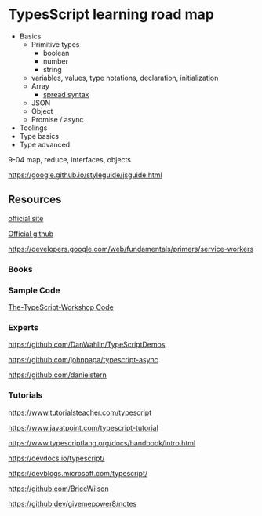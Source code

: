 # TypesScript learning road map

- Basics
  - Primitive types
    - boolean
    - number
    - string
  - variables, values, type notations, declaration, initialization
  - Array
    - [spread syntax](https://developer.mozilla.org/en-US/docs/Web/JavaScript/Reference/Operators/Spread_syntax)
  - JSON
  - Object
  - Promise / async
- Toolings
- Type basics
- Type advanced

9-04 map, reduce, interfaces, objects

<https://google.github.io/styleguide/jsguide.html>

## Resources

[official site](https://www.typescriptlang.org/)

[Official github](https://github.com/Microsoft/TypeScript)

<https://developers.google.com/web/fundamentals/primers/service-workers>

### Books

### Sample Code

[The-TypeScript-Workshop Code](https://github.com/PacktWorkshops/The-TypeScript-Workshop)

### Experts

<https://github.com/DanWahlin/TypeScriptDemos>

<https://github.com/johnpapa/typescript-async>

<https://github.com/danielstern>

### Tutorials

<https://www.tutorialsteacher.com/typescript>

<https://www.javatpoint.com/typescript-tutorial>

<https://www.typescriptlang.org/docs/handbook/intro.html>

<https://devdocs.io/typescript/>

<https://devblogs.microsoft.com/typescript/>

<https://github.com/BriceWilson>

<https://github.dev/givemepower8/notes>
